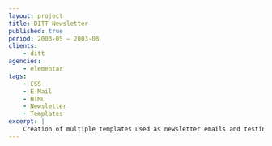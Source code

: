 ```yaml
---
layout: project
title: DITT Newsletter
published: true
period: 2003-05 – 2003-08
clients:
    - ditt
agencies:
    - elementar
tags:
    - CSS
    - E-Mail
    - HTML
    - Newsletter
    - Templates
excerpt: |
    Creation of multiple templates used as newsletter emails and testing on multiple clients too.
---
```

